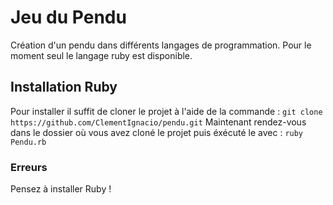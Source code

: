 # Jeu du Pendu
Création d'un pendu dans différents langages de programmation. Pour le moment seul le langage ruby est disponible.
## Installation Ruby
Pour installer il suffit de cloner le projet à l'aide de la commande :
`git clone https://github.com/ClementIgnacio/pendu.git`
Maintenant rendez-vous dans le dossier où vous avez cloné le projet puis éxécuté le avec :
`ruby Pendu.rb`

### Erreurs
Pensez à installer Ruby !
